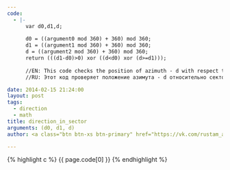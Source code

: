 ```yaml
--- 
code: 
  - |-
      var d0,d1,d;
      
      d0 = ((argument0 mod 360) + 360) mod 360;
      d1 = ((argument1 mod 360) + 360) mod 360;
      d = ((argument2 mod 360) + 360) mod 360;
      return (((d1-d0)>0) xor ((d<d0) xor (d>=d1)));
      
      //EN: This code checks the position of azimuth - d with respect to the sector d0,d1
      //RU: Этот код проверяет положение азимута - d относительно сектора d0,d1

date: 2014-02-15 21:24:00
layout: post
tags: 
  - direction
  - math
title: direction_in_sector
arguments: (d0, d1, d)
author: <a class="btn btn-xs btn-primary" href="https://vk.com/rustam_azizov"><i class="icon-vk">/</i>rustam_azizov</a>

---
```


{% highlight c %}
{{ page.code[0] }}
{% endhighlight %}
